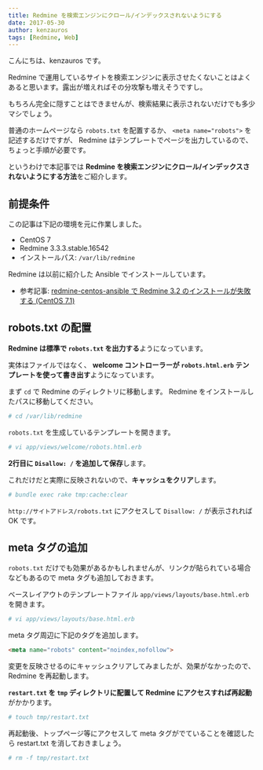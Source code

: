 ```yaml
---
title: Redmine を検索エンジンにクロール/インデックスされないようにする
date: 2017-05-30
author: kenzauros
tags: [Redmine, Web]
---
```


こんにちは、kenzauros です。

Redmine で運用しているサイトを検索エンジンに表示させたくないことはよくあると思います。露出が増えればその分攻撃も増えそうですし。

もちろん完全に隠すことはできませんが、検索結果に表示されないだけでも多少マシでしょう。

普通のホームページなら `robots.txt` を配置するか、 `<meta name="robots">` を記述するだけですが、 Redmine はテンプレートでページを出力しているので、ちょっと手順が必要です。

というわけで本記事では **Redmine を検索エンジンにクロール/インデックスされないようにする方法**をご紹介します。

## 前提条件

この記事は下記の環境を元に作業しました。

* CentOS 7
* Redmine 3.3.3.stable.16542
* インストールパス: `/var/lib/redmine`

Redmine は以前に紹介した Ansible でインストールしています。

* 参考記事: [redmine-centos-ansible で Redmine 3.2 のインストールが失敗する (CentOS 7.1)](/failed-to-install-redmine-with-ansible-on-centos7/)

## robots.txt の配置

**Redmine は標準で `robots.txt` を出力する**ようになっています。

実体はファイルではなく、 **welcome コントローラーが `robots.html.erb` テンプレートを使って書き出す**ようになっています。

まず `cd` で Redmine のディレクトリに移動します。 Redmine をインストールしたパスに移動してください。

```bash
# cd /var/lib/redmine
```

`robots.txt` を生成しているテンプレートを開きます。

```bash
# vi app/views/welcome/robots.html.erb
```

**2行目に `Disallow: /` を追加して保存**します。

これだけだと実際に反映されないので、**キャッシュをクリア**します。

```bash
# bundle exec rake tmp:cache:clear
```

`http://サイトアドレス/robots.txt` にアクセスして `Disallow: /` が表示されれば OK です。

## meta タグの追加

`robots.txt` だけでも効果があるかもしれませんが、リンクが貼られている場合などもあるので meta タグも追加しておきます。

ベースレイアウトのテンプレートファイル `app/views/layouts/base.html.erb` を開きます。

```bash
# vi app/views/layouts/base.html.erb
```

meta タグ周辺に下記のタグを追加します。

```html
<meta name="robots" content="noindex,nofollow">
```

変更を反映させるのにキャッシュクリアしてみましたが、効果がなかったので、 Redmine を再起動します。

**`restart.txt` を `tmp` ディレクトリに配置して Redmine にアクセスすれば再起動**がかかります。

```bash
# touch tmp/restart.txt
```

再起動後、トップページ等にアクセスして meta タグがでていることを確認したら restart.txt を消しておきましょう。

```bash
# rm -f tmp/restart.txt
```

